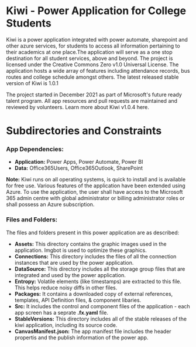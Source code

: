 # Kiwi - Power Application for College Students
Kiwi is a power application integrated with power automate, sharepoint and other azure services, for students to access all information pertaining to their academics at one place.The application will serve as a one stop destination for all student services, above and beyond. The project is licensed under the Creative Commons Zero v1.0 Universal License. The application hosts a wide array of features including attendance records, bus routes and college schedule amongst others. The latest released stable version of Kiwi is 1.0.1

The project started in December 2021 as part of Microsoft's future ready talent program. All app resources and pull requests are maintained and reviewed by volunteers. Learn more about Kiwi v1.0.4 here.

# Subdirectories and Constraints

### App Dependencies:
- **Application:** Power Apps, Power Automate, Power BI
- **Data:** Office365Users, Office365Outlook, SharePoint

**Note:** Kiwi runs on all operating systems, is quick to install and is available for free use. Various features of the application have been extended using Azure. To use the application, the user shall have access to the Microsoft 365 admin centre with global administrator or billing administrator roles or shall possess an Azure subscription.

### Files and Folders:
The files and folders present in this power application are as described:
- **Assets:** This directory contains the graphic images used in the application. Imgbot is used to optimize these graphics.
- **Connections:** This directory includes the files of all the connection instances that are used by the power application.
- **DataSource:** This directory includes all the storage group files that are integrated and used by the power application.
- **Entropy:** Volatile elements (like timestamps) are extracted to this file. This helps reduce noisy diffs in other files.
- **Packages:** It contains a downloaded copy of external references, templates, API Definition files, & component libaries.
- **Src:** It includes the control and component files of the application - each app screen has a seprate **.fx.yaml** file.
- **StableVersions:** This directory includes all of the stable releases of the kiwi application, including its source code.
- **CanvasManifest.json:** The app manifest file includes the header propertis and the publish information of the power app.
